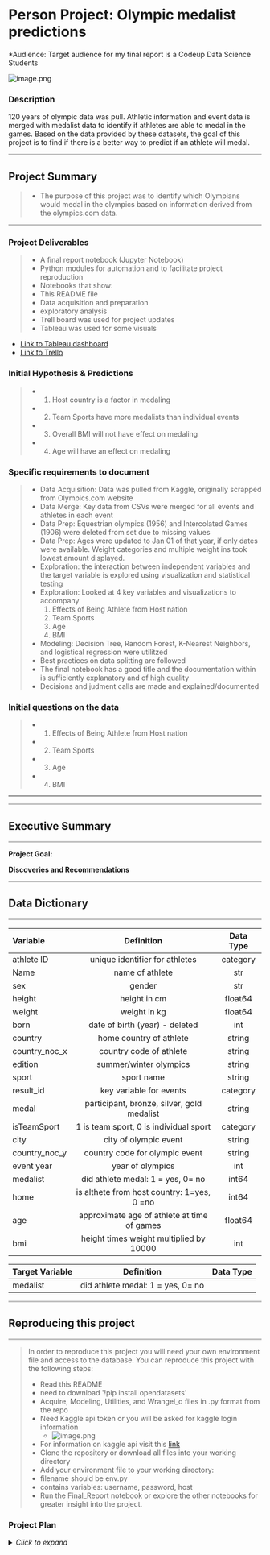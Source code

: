 # Person Project: Olympic medalist predictions
*Audience: Target audience for my final report is a Codeup Data Science Students

![image.png](attachment:image.png)

### Description
120 years of olympic data was pull.  Athletic information and event data is merged with medalist data to identify if athletes are able to medal in the games.  Based on the data provided by these datasets, the goal of this project is to find if there is a better way to predict if an athlete will medal.

<hr style="background-color:silver;height:3px;" />

## Project Summary

> - The purpose of this project was to identify which Olympians would medal in the olympics based on information derived from the olympics.com data. 

<hr style="background-color:silver;height:3px;" />

### Project Deliverables
> - A final report notebook (Jupyter Notebook)
> - Python modules for automation and to facilitate project reproduction
> - Notebooks that show:
> - This README file
>  - Data acquisition and preparation 
>  - exploratory analysis 
> - Trell board was used for project updates
> - Tableau was used for some visuals
  - [Link to Tableau dashboard](https://public.tableau.com/views/OlympicCountrySport/Dashboard1?:language=en-US&:display_count=n&:origin=viz_share_link)
  - [Link to Trello](https://trello.com/invite/b/MKjYvF4Y/a2ff8f44b2213759036f8c0ef947ea80/personal-project)
 
### Initial Hypothesis & Predictions
> - 1. Host country is a factor in medaling
> - 2. Team Sports have more medalists than individual events
> - 3. Overall BMI will not have effect on medaling
> - 4. Age will have an effect on medaling

### Specific requirements to document
> - Data Acquisition: Data was pulled from Kaggle, originally scrapped from Olympics.com website
> - Data Merge: Key data from CSVs were merged for all events and athletes in each event
> - Data Prep: Equestrian olympics (1956) and Intercolated Games (1906) were deleted from set due to missing values
> - Data Prep: Ages were updated to Jan 01 of that year, if only dates were available.  Weight categories and multiple weight ins took lowest amount displayed. 
> - Exploration: the interaction between independent variables and the target variable is explored using visualization and statistical testing
> - Exploration:  Looked at 4 key variables and visualizations to accompany
>   1. Effects of Being Athlete from Host nation
>   2. Team Sports
>   3. Age
>   4. BMI
> - Modeling: Decision Tree, Random Forest, K-Nearest Neighbors, and logistical regression were utilitzed
> - Best practices on data splitting are followed
> - The final notebook has a good title and the documentation within is sufficiently explanatory and of high quality
> - Decisions and judment calls are made and explained/documented


### Initial questions on the data

>  - 1. Effects of Being Athlete from Host nation
>  - 2. Team Sports
>  - 3. Age
>  - 4. BMI

---

<hr style="background-color:silver;height:3px;" />

## Executive Summary
<hr style="background-color:silver;height:3px;" />

**Project Goal:**

**Discoveries and Recommendations**


<hr style="background-color:silver;height:3px;" />

## Data Dictionary
<hr style="background-color:silver;height:3px;" />

| Variable                       | Definition                                         | Data Type |
|:-------------------------------|:--------------------------------------------------:|:---------:|
| athlete ID                          | unique identifier for athletes       | category  |
| Name                          | name of athlete             | str |
| sex                 | gender          | str   |
| height                  | height in cm        | float64 |
| weight                   | weight in kg    | float64   |
| born                   | date of birth (year) - deleted       | int |
| country                      | home country of athlete                    | string   |
| country_noc_x               |country code of athlete   | string  |
| edition  | summer/winter olympics     | string    |
| sport | sport name     | string    |
| result_id                       | key variable for events  | category  |
| medal                      | participant, bronze, silver, gold medalist                   | string   |
| isTeamSport                      | 1 is team sport, 0 is individual sport | category  |
| city                    | city of olympic event           | string  |
| country_noc_y                   | country code for olympic event             | string   |
| event year             | year of olympics      | int   |
| medalist                   | did athlete medal: 1 = yes, 0= no          | int64   |
| home                   | is althete from host country: 1=yes, 0 =no        | int64     |
| age                  | approximate age of athlete at time of games         | float64   |
| bmi                   | height times weight multiplied by 10000       | int    |


|Target Variable                 | Definition                                         | Data Type|
|:-------------------------------|:--------------------------------------------------:|:---------:|
|medalist                       | did athlete medal: 1 = yes, 0= no                    |           |
<hr style="background-color:silver;height:3px;" />

## Reproducing this project
<hr style="background-color:silver;height:3px;" />

> In order to reproduce this project you will need your own environment file and access to the database. You can reproduce this project with the following steps:
> - Read this README
> - need to download '!pip install opendatasets'
> - Acquire, Modeling, Utilities, and Wrangel_o files in .py format from the repo
> - Need Kaggle api token or you will be asked for kaggle login information
>    - ![image.png](attachment:image.png)
> - For information on kaggle api visit this [link](https://www.analyticsvidhya.com/blog/2021/04/how-to-download-kaggle-datasets-using-jupyter-notebook/ "how to download kaggle dataset using jupyter notebook")
> - Clone the repository or download all files into your working directory
> - Add your environment file to your working directory:
>  - filename should be env.py
>  - contains variables: username, password, host
> - Run the Final_Report notebook or explore the other notebooks for greater insight into the project.

### Project Plan 

<details>
  <summary><i>Click to expand</i></summary>
  <ul>
   <li><b>Acquire</b> data from Kaggle</li>
    <li>Clean and <b>prepare</b>data for the exploration. </li>
    <li>Create wrangle.py to store functions I created to automate the cleaning and preparation process.</li>
    <li>Separate train, validate, test subsets and scaled data.</li>
    <li><b>Explore</b> the data through visualizations; Document findings and takeaways.</li>
    <li>Perform <b>modeling</b>:
    <ul>
        <li>Identify model evaluation criteria</li>
        <li>Create at least three different models.</li>
        <li>Evaluate models on appropriate data subsets.</li>
    </ul>
    </li>
    <li>Create <b>Final Report</b> notebook with a curtailed version of the above steps.</li>
    <li>Create and review README. </li>
    
  </ul>
</details

